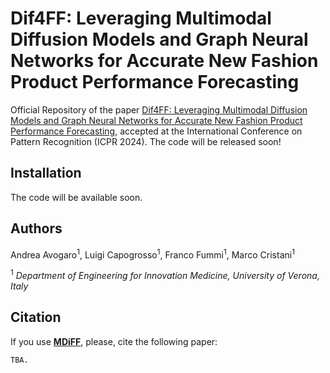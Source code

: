 # Dif4FF: Leveraging Multimodal Diffusion Models and Graph Neural Networks for Accurate New Fashion Product Performance Forecasting #
Official Repository of the paper [Dif4FF: Leveraging Multimodal Diffusion Models and Graph Neural Networks for Accurate New Fashion Product Performance Forecasting](), accepted at the International Conference on Pattern Recognition (ICPR 2024). The code will be released soon!

## Installation ##
The code will be available soon.

## Authors ##
Andrea Avogaro<sup>1</sup>, Luigi Capogrosso<sup>1</sup>, Franco Fummi<sup>1</sup>, Marco Cristani<sup>1</sup>

<sup>1</sup> *Department of Engineering for Innovation Medicine, University of Verona, Italy*

## Citation ##
If you use [**MDiFF**](), please, cite the following paper:
```
TBA.
```

